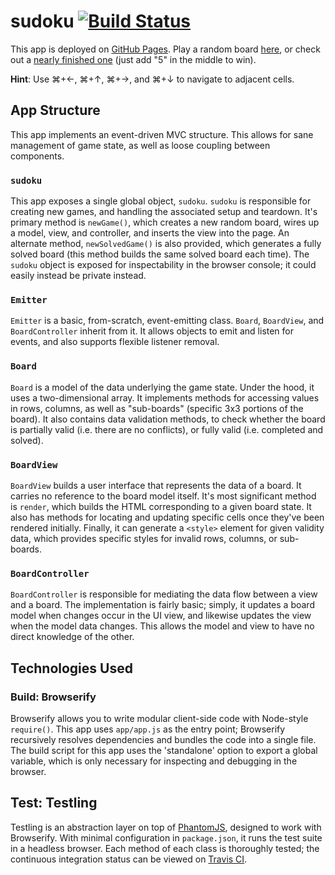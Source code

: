 # sudoku [![Build Status](https://travis-ci.org/nickb1080/sudoku.svg)](https://travis-ci.org/nickb1080/sudoku)

This app is deployed on [GitHub Pages](https://pages.github.com/). Play a random board [here](http://nickb1080.github.io/sudoku/), or check out a [nearly finished one](http://nickb1080.github.io/sudoku/won.html) (just add "5" in the middle to win).

**Hint**: Use ⌘+←, ⌘+↑, ⌘+→, and ⌘+↓ to navigate to adjacent cells.

## App Structure
This app implements an event-driven MVC structure. This allows for sane management of game state, as well as loose coupling between components.

### `sudoku`
This app exposes a single global object, `sudoku`. `sudoku` is responsible for creating new games, and handling the associated setup and teardown. It's primary method is `newGame()`, which creates a new random board, wires up a model, view, and controller, and inserts the view into the page. An alternate method, `newSolvedGame()` is also provided, which generates a fully solved board (this method builds the same solved board each time). The `sudoku` object is exposed for inspectability in the browser console; it could easily instead be private instead.

### `Emitter`
`Emitter` is a basic, from-scratch, event-emitting class. `Board`, `BoardView`, and `BoardController` inherit from it. It allows objects to emit and listen for events, and also supports flexible listener removal.

### `Board`
`Board` is a model of the data underlying the game state. Under the hood, it uses a two-dimensional array. It implements methods for accessing values in rows, columns, as well as "sub-boards" (specific 3x3 portions of the board). It also contains data validation methods, to check whether the board is partially valid (i.e. there are no conflicts), or fully valid (i.e. completed and solved).

### `BoardView`
`BoardView` builds a user interface that represents the data of a board. It carries no reference to the board model itself. It's most significant method is `render`, which builds the HTML corresponding to a given board state. It also has methods for locating and updating specific cells once they've been rendered initially. Finally, it can generate a `<style>` element for given validity data, which provides specific styles for invalid rows, columns, or sub-boards.

### `BoardController`
`BoardController` is responsible for mediating the data flow between a view and a board. The implementation is fairly basic; simply, it updates a board model when changes occur in the UI view, and likewise updates the view when the model data changes. This allows the model and view to have no direct knowledge of the other.

## Technologies Used

### Build: Browserify
Browserify allows you to write modular client-side code with Node-style `require()`. This app uses `app/app.js` as the entry point; Browserify recursively resolves dependencies and bundles the code into a single file. The build script for this app uses the 'standalone' option to export a global variable, which is only necessary for inspecting and debugging in the browser.

## Test: Testling
Testling is an abstraction layer on top of [PhantomJS](http://phantomjs.org/), designed to work with Browserify. With minimal configuration in `package.json`, it runs the test suite in a headless browser. Each method of each class is thoroughly tested; the continuous integration status can be viewed on [Travis CI](https://travis-ci.org/nickb1080/sudoku).

